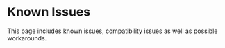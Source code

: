 # Known Issues

This page includes known issues, compatibility issues as well as possible workarounds.
